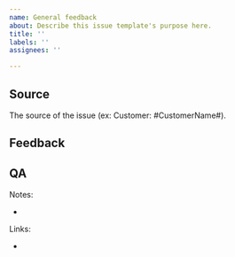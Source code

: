 ```yaml
---
name: General feedback
about: Describe this issue template's purpose here.
title: ''
labels: ''
assignees: ''

---
```


## Source
The source of the issue (ex: Customer: #CustomerName#).

## Feedback

## QA

Notes:

* 

Links:

*
